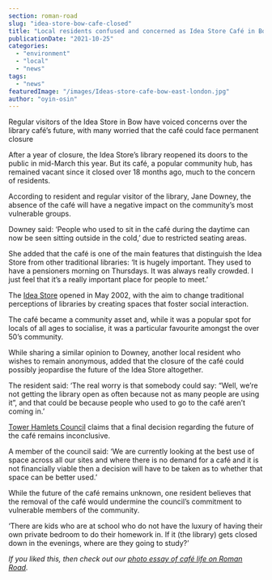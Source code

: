 ```yaml
---
section: roman-road
slug: "idea-store-bow-cafe-closed"
title: "Local residents confused and concerned as Idea Store Café in Bow is yet to reopen"
publicationDate: "2021-10-25"
categories: 
  - "environment"
  - "local"
  - "news"
tags: 
  - "news"
featuredImage: "/images/Ideas-store-cafe-bow-east-london.jpg"
author: "oyin-osin"
---
```


Regular visitors of the Idea Store in Bow have voiced concerns over the library café’s future, with many worried that the café could face permanent closure

After a year of closure, the Idea Store’s library reopened its doors to the public in mid-March this year. But its café, a popular community hub, has remained vacant since it closed over 18 months ago, much to the concern of residents. 

According to resident and regular visitor of the library, Jane Downey, the absence of the café will have a negative impact on the community’s most vulnerable groups. 

Downey said: ‘People who used to sit in the café during the daytime can now be seen sitting outside in the cold,’ due to restricted seating areas.

She added that the café is one of the main features that distinguish the Idea Store from other traditional libraries: ‘It is hugely important. They used to have a pensioners morning on Thursdays. It was always really crowded. I just feel that it’s a really important place for people to meet.’

The [Idea Store](https://www.ideastore.co.uk/idea-store-bow) opened in May 2002, with the aim to change traditional perceptions of libraries by creating spaces that foster social interaction. 

The café became a community asset and, while it was a popular spot for locals of all ages to socialise, it was a particular favourite amongst the over 50’s community. 

While sharing a similar opinion to Downey, another local resident who wishes to remain anonymous, added that the closure of the café could possibly jeopardise the future of the Idea Store altogether. 

The resident said: ‘The real worry is that somebody could say: “Well, we’re not getting the library open as often because not as many people are using it”, and that could be because people who used to go to the café aren’t coming in.’ 

[Tower Hamlets Council](https://www.towerhamlets.gov.uk/Home.aspx) claims that a final decision regarding the future of the café remains inconclusive. 

A member of the council said: ‘We are currently looking at the best use of space across all our sites and where there is no demand for a café and it is not financially viable then a decision will have to be taken as to whether that space can be better used.’ 

While the future of the café remains unknown, one resident believes that the removal of the café would undermine the council’s commitment to vulnerable members of the community. 

‘There are kids who are at school who do not have the luxury of having their own private bedroom to do their homework in. If it (the library) gets closed down in the evenings, where are they going to study?’

_If you liked this, then check out our [photo essay of café life on Roman Road](https://romanroadlondon.com/fiesta-cafe-sean-oconnor-photoessay/)._


